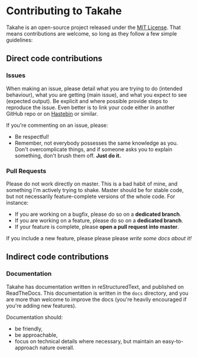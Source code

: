 # Contributing to Takahe

Takahe is an open-source project released under the [MIT License](LICENSE). That means contributions are welcome, so long as they follow a few simple guidelines:

## Direct code contributions
### Issues

When making an issue, please detail what you are trying to do (intended behaviour), what you are getting (main issue), and what you expect to see (expected output). Be explicit and where possible provide steps to reproduce the issue. Even better is to link your code either in another GitHub repo or on [Hastebin](https://hastebin.com) or similar.

If you're commenting on an issue, please:
- Be respectful!
- Remember, not everybody possesses the same knowledge as you. Don't overcomplicate things, and if someone asks you to explain something, don't brush them off. **Just do it.**

### Pull Requests

Please do not work directly on master. This is a bad habit of mine, and something I'm actively trying to shake. Master should be for stable code, but not necessarily feature-complete versions of the whole code. For instance:

- If you are working on a bugfix, please do so on a **dedicated branch**.
- If you are working on a feature, please do so on a **dedicated branch**.
- If your feature is complete, please **open a pull request into master**.

If you include a new feature, please please please *write some docs about it!*

## Indirect code contributions

### Documentation

Takahe has documentation written in reStructuredText, and published on ReadTheDocs. This documentation is written in the `docs` directory, and you are more than welcome to improve the docs (you're heavily encouraged if you're adding new features).

Documentation should:
- be friendly,
- be approachable,
- focus on technical details where necessary, but maintain an easy-to-approach nature overall.

